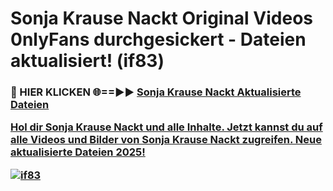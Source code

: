 # Sonja Krause Nackt Original Videos 0nlyFans durchgesickert - Dateien aktualisiert! (if83)

<h3>🔴 HIER KLICKEN 🌐==►► <a href="https://tinyurl.com/h6vf6nb8" rel="nofollow">Sonja Krause Nackt Aktualisierte Dateien

Hol dir Sonja Krause Nackt und alle Inhalte. Jetzt kannst du auf alle Videos und Bilder von Sonja Krause Nackt zugreifen. Neue aktualisierte Dateien 2025!

[![if83](https://i.imgur.com/sD4kR3V.gif)](https://tinyurl.com/h6vf6nb8)
